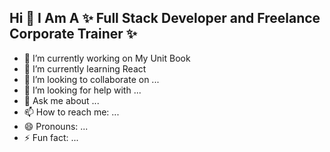 <!-- <img src="https://punitkatiyar.github.io/profile_as_a%20developer.png" width="100%"> -->

## Hi  👋  I Am A ✨ Full Stack Developer and Freelance Corporate Trainer  ✨

- 🔭 I’m currently working on My Unit Book
- 🌱 I’m currently learning React
- 👯 I’m looking to collaborate on ...
- 🤔 I’m looking for help with ...
- 💬 Ask me about ...
- 📫 How to reach me: ...
- 😄 Pronouns: ...
- ⚡ Fun fact: ...
